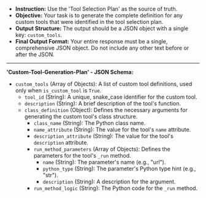 
* **Instruction:** Use the 'Tool Selection Plan' as the source of truth.
* **Objective:** Your task is to generate the complete definition for any custom tools that were identified in the tool selection plan.
* **Output Structure:** The output should be a JSON object with a single key: `custom_tools`.
* **Final Output Format:** Your entire response must be a single, comprehensive JSON object. Do not include any other text before or after the JSON.

---

**'Custom-Tool-Generation-Plan' - JSON Schema:**

*   `custom_tools` (Array of Objects): A list of custom tool definitions, used only when `is_custom_tool` is `True`.
    * `tool_id` (String): A unique, snake\_case identifier for the custom tool.
    * `description` (String): A brief description of the tool's function.
    * `class_definition` (Object): Defines the necessary arguments for generating the custom tool's class structure.
        * `class_name` (String): The Python class name.
        * `name_attribute` (String): The value for the tool's `name` attribute.
        * `description_attribute` (String): The value for the tool's `description` attribute.
        * `run_method_parameters` (Array of Objects): Defines the parameters for the tool's `_run` method.
            * `name` (String): The parameter's name (e.g., "url").
            * `python_type` (String): The parameter's Python type hint (e.g., "str").
            * `description` (String): A description for the argument.
        * `run_method_logic` (String): The Python code for the `_run` method.
